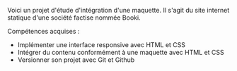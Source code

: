 Voici un projet d'étude d'intégration d'une maquette. Il s'agit du site internet statique d'une société factise nommée Booki.

Compétences acquises :

-   Implémenter une interface responsive avec HTML et CSS
-   Intégrer du contenu conformément à une maquette avec HTML et CSS
-   Versionner son projet avec Git et Github

